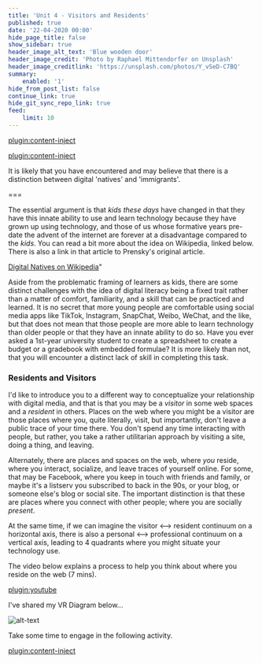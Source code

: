 ```yaml
---
title: 'Unit 4 - Visitors and Residents'
published: true
date: '22-04-2020 00:00'
hide_page_title: false
show_sidebar: true
header_image_alt_text: 'Blue wooden door'
header_image_credit: 'Photo by Raphael Mittendorfer on Unsplash'
header_image_creditlink: 'https://unsplash.com/photos/Y_vSeD-C7BQ'
summary:
    enabled: '1'
hide_from_post_list: false
continue_link: true
hide_git_sync_repo_link: true
feed:
    limit: 10
---
```


[plugin:content-inject](_key-questions)

[plugin:content-inject](_a-4-2)

It is likely that you have encountered and may believe that there is a distinction between digital 'natives' and 'immigrants'.

===

The essential argument is that *kids these days* have changed in that they have this innate ability to use and learn technology because they have grown up using technology, and those of us whose formative years pre-date the advent of the internet are forever at a disadvantage compared to the *kids*. You can read a bit more about the idea on Wikipedia, linked below. There is also a link in that article to Prensky's original article.

[Digital Natives on Wikipedia](https://en.wikipedia.org/wiki/Digital_native)"

Aside from the problematic framing of learners as kids, there are some distinct challenges with the idea of digital literacy being a fixed trait rather than a matter of comfort, familiarity, and a skill that can be practiced and learned. It is no secret that more young people are comfortable using social media apps like TikTok, Instagram, SnapChat, Weibo, WeChat, and the like, but that does not mean that those people are more able to learn technology than older people or that they have an innate ability to do so. Have you ever asked a 1st-year university student to create a spreadsheet to create a budget or a gradebook with embedded formulae? It is more likely than not, that you will encounter a distinct lack of skill in completing this task.

### Residents and Visitors

I'd like to introduce you to a different way to conceptualize your relationship with digital media, and that is that you may be a *visitor* in some web spaces and a *resident* in others. Places on the web where you might be a visitor are those places where you, quite literally, visit, but importantly, don't leave a public trace of your time there. You don't spend any time interacting with people, but rather, you take a rather utilitarian approach by visiting a site, doing a thing, and leaving.

Alternately, there are places and spaces on the web, where *you* reside, where you interact, socialize, and leave traces of yourself online. For some, that may be Facebook, where you keep in touch with friends and family, or maybe it's a listserv you subscribed to back in the 90s, or your blog, or someone else's blog or social site. The important distinction is that these are places where you connect with other people; where you are socially *present*.

At the same time, if we can imagine the visitor <--> resident continuum on a horizontal axis, there is also a personal <--> professional continuum on a vertical axis, leading to 4 quadrants where you might situate your technology use.

The video below explains a process to help you think about where you reside on the web (7 mins).

[plugin:youtube](https://www.youtube.com/watch?v=sPOG3iThmRI)

I've shared my VR Diagram below...

![alt-text](vr-diagram.png "Visitor-Resident Diagram")

Take some time to engage in the following activity.

[plugin:content-inject](_a-4-3)
